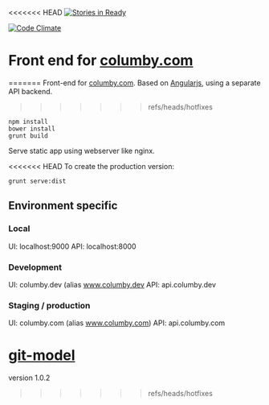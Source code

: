 <<<<<<< HEAD
[![Stories in Ready](https://badge.waffle.io/columby/www..columby.com.png?label=ready&title=Ready)](http://waffle.io/columby/www.columby.com)

[![Code Climate](https://codeclimate.com/github/columby/www.columby.com/badges/gpa.svg)](https://codeclimate.com/github/columby/www.columby.com)

# Front end for [columby.com](http://columby.com)
=======
Front-end for [columby.com](http://www.columby.com). 
Based on [Angularjs](http://www.angularjs.com), using a separate API backend.
>>>>>>> refs/heads/hotfixes

    npm install
    bower install
    grunt build
    
Serve static app using webserver like nginx.

<<<<<<< HEAD
To create the production version: 

    grunt serve:dist
    
    
## Environment specific
### Local
  UI: localhost:9000
  API: localhost:8000
  
### Development
  UI: columby.dev (alias www.columby.dev
  API: api.columby.dev
  
### Staging / production
  UI: columby.com (alias www.columby.com)
  API: api.columby.com
  
 

[git-model](http://nvie.com/posts/a-successful-git-branching-model/)
=======
version 1.0.2
>>>>>>> refs/heads/hotfixes
